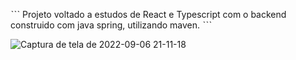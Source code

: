 ˋˋˋ
Projeto voltado a estudos de React e Typescript com o backend construido com java spring, utilizando maven.
ˋˋˋ

![Captura de tela de 2022-09-06 21-11-18](https://user-images.githubusercontent.com/70979408/188761282-ed12ab98-c602-4e6c-b1da-bbdb5d780a74.png)
